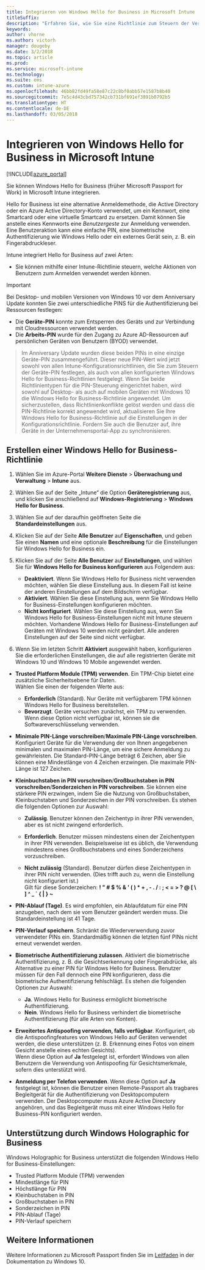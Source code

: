 ```yaml
---
title: Integrieren von Windows Hello for Business in Microsoft Intune
titleSuffix: 
description: "Erfahren Sie, wie Sie eine Richtlinie zum Steuern der Verwendung von Windows Hello for Business auf verwalteten Geräten erstellen."
keywords: 
author: vhorne
ms.author: victorh
manager: dougeby
ms.date: 3/2/2018
ms.topic: article
ms.prod: 
ms.service: microsoft-intune
ms.technology: 
ms.suite: ems
ms.custom: intune-azure
ms.openlocfilehash: 46bb82fd49fa58e87c22c8bf0abb57e1587b8b40
ms.sourcegitcommit: 7e5c4d43cbd757342cb731bf691ef3891b0792b5
ms.translationtype: HT
ms.contentlocale: de-DE
ms.lasthandoff: 03/05/2018
---
```

# <a name="integrate-windows-hello-for-business-with-microsoft-intune"></a>Integrieren von Windows Hello for Business in Microsoft Intune


[!INCLUDE[azure_portal](./includes/azure_portal.md)]

Sie können Windows Hello for Business (früher Microsoft Passport for Work) in Microsoft Intune integrieren.

 Hello for Business ist eine alternative Anmeldemethode, die Active Directory oder ein Azure Active Directory-Konto verwendet, um ein Kennwort, eine Smartcard oder eine virtuelle Smartcard zu ersetzen. Damit können Sie anstelle eines Kennworts eine *Benutzergeste* zur Anmeldung verwenden. Eine Benutzeraktion kann eine einfache PIN, eine biometrische Authentifizierung wie Windows Hello oder ein externes Gerät sein, z. B. ein Fingerabdruckleser.

Intune integriert Hello for Business auf zwei Arten:

-   Sie können mithilfe einer Intune-Richtlinie steuern, welche Aktionen von Benutzern zum Anmelden verwendet werden können.

<!--- -   You can store authentication certificates in the Windows Hello for Business key storage provider (KSP). For more information, see [Secure resource access with certificate profiles in Microsoft Intune](secure-resource-access-with-certificate-profiles.md). --->

> [!IMPORTANT]
> Bei Desktop- und mobilen Versionen von Windows 10 vor dem Anniversary Update konnten Sie zwei unterschiedliche PINS für die Authentifizierung bei Ressourcen festlegen:
- Die **Geräte-PIN** konnte zum Entsperren des Geräts und zur Verbindung mit Cloudressourcen verwendet werden.
- Die **Arbeits-PIN** wurde für den Zugang zu Azure AD-Ressourcen auf persönlichen Geräten von Benutzern (BYOD) verwendet.

>Im Anniversary Update wurden diese beiden PINs in eine einzige Geräte-PIN zusammengeführt.
Dieser neue PIN-Wert wird jetzt sowohl von allen Intune-Konfigurationsrichtlinien, die Sie zum Steuern der Geräte-PIN festlegen, als auch von allen konfigurierten Windows Hello for Business-Richtlinien festgelegt.
Wenn Sie beide Richtlinientypen für die PIN-Steuerung eingerichtet haben, wird sowohl auf Desktop- als auch auf mobilen Geräten mit Windows 10 die Windows Hello for Business-Richtlinie angewendet.
Um sicherzustellen, dass Richtlinienkonflikte gelöst werden und dass die PIN-Richtlinie korrekt angewendet wird, aktualisieren Sie Ihre Windows Hello for Business-Richtlinie auf die Einstellungen in der Konfigurationsrichtlinie. Fordern Sie auch die Benutzer auf, ihre Geräte in der Unternehmensportal-App zu synchronisieren.



## <a name="create-a-windows-hello-for-business-policy"></a>Erstellen einer Windows Hello for Business-Richtlinie

1.  Wählen Sie im Azure-Portal **Weitere Dienste** > **Überwachung und Verwaltung** > **Intune** aus.

2.  Wählen Sie auf der Seite „Intune“ die Option **Geräteregistrierung** aus, und klicken Sie anschließend auf **Windows-Registrierung** > **Windows Hello for Business**.

3.  Wählen Sie auf der daraufhin geöffneten Seite die **Standardeinstellungen** aus.

4.  Klicken Sie auf der Seite **Alle Benutzer** auf **Eigenschaften**, und geben Sie einen **Namen** und eine optionale **Beschreibung** für die Einstellungen für Windows Hello for Business ein.

5. Klicken Sie auf der Seite **Alle Benutzer** auf **Einstellungen**, und wählen Sie für **Windows Hello for Business konfigurieren** aus Folgendem aus:

    - **Deaktiviert**. Wenn Sie Windows Hello for Business nicht verwenden möchten, wählen Sie diese Einstellung aus. In diesem Fall ist keine der anderen Einstellungen auf dem Bildschirm verfügbar.
    - **Aktiviert**. Wählen Sie diese Einstellung aus, wenn Sie Windows Hello for Business-Einstellungen konfigurieren möchten.
    - **Nicht konfiguriert**. Wählen Sie diese Einstellung aus, wenn Sie Windows Hello for Business-Einstellungen nicht mit Intune steuern möchten. Vorhandene Windows Hello for Business-Einstellungen auf Geräten mit Windows 10 werden nicht geändert. Alle anderen Einstellungen auf der Seite sind nicht verfügbar.

6.  Wenn Sie im letzten Schritt **Aktiviert** ausgewählt haben, konfigurieren Sie die erforderlichen Einstellungen, die auf alle registrierten Geräte mit Windows 10 und Windows 10 Mobile angewendet werden.

 - **Trusted Platform Module (TPM) verwenden**. Ein TPM-Chip bietet eine zusätzliche Sicherheitsebene für Daten.<br>Wählen Sie einen der folgenden Werte aus:

     - **Erforderlich** (Standard). Nur Geräte mit verfügbarem TPM können Windows Hello for Business bereitstellen.
     - **Bevorzugt**. Geräte versuchen zunächst, ein TPM zu verwenden. Wenn diese Option nicht verfügbar ist, können sie die Softwareverschlüsselung verwenden.

 - **Minimale PIN-Länge vorschreiben**/**Maximale PIN-Länge vorschreiben**. Konfiguriert Geräte für die Verwendung der von Ihnen angegebenen minimalen und maximalen PIN-Länge, um eine sichere Anmeldung zu gewährleisten. Die Standard-PIN-Länge beträgt 6 Zeichen, aber Sie können eine Mindestlänge von 4 Zeichen erzwingen. Die maximale PIN-Länge ist 127 Zeichen.

 - **Kleinbuchstaben in PIN vorschreiben**/**Großbuchstaben in PIN vorschreiben**/**Sonderzeichen in PIN vorschreiben**. Sie können eine stärkere PIN erzwingen, indem Sie die Nutzung von Großbuchstaben, Kleinbuchstaben und Sonderzeichen in der PIN vorschreiben. Es stehen die folgenden Optionen zur Auswahl:

     - **Zulässig**. Benutzer können den Zeichentyp in ihrer PIN verwenden, aber es ist nicht zwingend erforderlich.

     - **Erforderlich**. Benutzer müssen mindestens einen der Zeichentypen in ihrer PIN verwenden. Beispielsweise ist es üblich, die Verwendung mindestens eines Großbuchstabens und eines Sonderzeichens vorzuschreiben.

     - **Nicht zulässig** (Standard). Benutzer dürfen diese Zeichentypen in ihrer PIN nicht verwenden. (Dies trifft auch zu, wenn die Einstellung nicht konfiguriert ist.)<br>Gilt für diese Sonderzeichen: **! " # $ % &amp; ' ( ) &#42; + , - . / : ; &lt; = &gt; ? @ [ \ ] ^ _ &#96; { &#124; } ~**

 - **PIN-Ablauf (Tage)**. Es wird empfohlen, ein Ablaufdatum für eine PIN anzugeben, nach dem sie vom Benutzer geändert werden muss. Die Standardeinstellung ist 41 Tage.

 - **PIN-Verlauf speichern**. Schränkt die Wiederverwendung zuvor verwendeter PINs ein. Standardmäßig können die letzten fünf PINs nicht erneut verwendet werden.

 - **Biometrische Authentifizierung zulassen**. Aktiviert die biometrische Authentifizierung, z. B. die Gesichtserkennung oder Fingerabdrücke, als Alternative zu einer PIN für Windows Hello for Business. Benutzer müssen für den Fall dennoch eine PIN konfigurieren, dass die biometrische Authentifizierung fehlschlägt. Es stehen die folgenden Optionen zur Auswahl:

     - **Ja**. Windows Hello for Business ermöglicht biometrische Authentifizierung.
     - **Nein**. Windows Hello for Business verhindert die biometrische Authentifizierung (für alle Arten von Konten).

 - **Erweitertes Antispoofing verwenden, falls verfügbar**. Konfiguriert, ob die Antispoofingfeatures von Windows Hello auf Geräten verwendet werden, die diese unterstützen (z. B. Erkennung eines Fotos von einem Gesicht anstelle eines echten Gesichts).<br>Wenn diese Option auf **Ja** festgelegt ist, erfordert Windows von allen Benutzern die Verwendung von Antispoofing für Gesichtsmerkmale, sofern dies unterstützt wird.

 - **Anmeldung per Telefon verwenden**. Wenn diese Option auf **Ja** festgelegt ist, können die Benutzer einen Remote-Passport als tragbares Begleitgerät für die Authentifizierung von Desktopcomputern verwenden. Der Desktopcomputer muss Azure Active Directory angehören, und das Begleitgerät muss mit einer Windows Hello for Business-PIN konfiguriert werden.

## <a name="windows-holographic-for-business-support"></a>Unterstützung durch Windows Holographic for Business

Windows Holographic for Business unterstützt die folgenden Windows Hello for Business-Einstellungen:

- Trusted Platform Module (TPM) verwenden
- Mindestlänge für PIN
- Höchstlänge für PIN
- Kleinbuchstaben in PIN
- Großbuchstaben in PIN
- Sonderzeichen in PIN
- PIN-Ablauf (Tage)
- PIN-Verlauf speichern

## <a name="further-information"></a>Weitere Informationen
Weitere Informationen zu Microsoft Passport finden Sie im [Leitfaden](https://technet.microsoft.com/library/mt589441.aspx) in der Dokumentation zu Windows 10.
